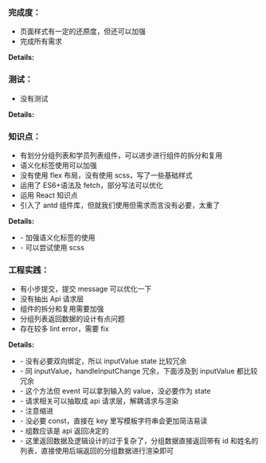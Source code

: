 ### 完成度：

- 页面样式有一定的还原度，但还可以加强
- 完成所有需求

**Details:**

### 测试：

- 没有测试

**Details:**

### 知识点：

- 有划分分组列表和学员列表组件，可以进步进行组件的拆分和复用
- 语义化标签使用可以加强
- 没有使用 flex 布局，没有使用 scss，写了一些基础样式
- 运用了 ES6+语法及 fetch，部分写法可以优化
- 运用 React 知识点
- 引入了 antd 组件库，但就我们使用但需求而言没有必要，太重了

**Details:**

- \- 加强语义化标签的使用
- \- 可以尝试使用 scss

### 工程实践：

- 有小步提交，提交 message 可以优化一下
- 没有抽出 Api 请求层
- 组件的拆分和复用需要加强
- 分组列表返回数据的设计有点问题
- 存在较多 lint error，需要 fix

**Details:**

- \- 没有必要双向绑定，所以 inputValue state 比较冗余
- \- 同 inputValue，handleInputChange 冗余，下面涉及到 inputValue 都比较冗余
- \- 这个方法但 event 可以拿到输入的 value，没必要作为 state
- \- 请求相关可以抽取成 api 请求层，解耦请求与渲染
- \- 注意缩进
- \- 没必要 const，直接在 key 里写模板字符串会更加简洁易读
- \- 组数应该是 api 返回决定的
- \- 这里返回数据及逻辑设计的过于复杂了，分组数据直接返回带有 id 和姓名的列表，直接使用后端返回的分组数据进行渲染即可
